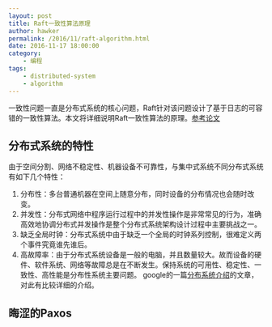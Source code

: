 ```yaml
---
layout: post
title: Raft一致性算法原理
author: hawker
permalink: /2016/11/raft-algorithm.html
date: 2016-11-17 18:00:00
category:
    - 编程
tags:
    - distributed-system
    - algorithm
---
```

一致性问题一直是分布式系统的核心问题，Raft针对该问题设计了基于日志的可容错的一致性算法。本文将详细说明Raft一致性算法的原理。[参考论文](https://pdos.csail.mit.edu/6.824/papers/raft-extended.pdf)

## 分布式系统的特性
由于空间分割、网络不稳定性、机器设备不可靠性，与集中式系统不同分布式系统有如下几个特性：
1. 分布性：多台普通机器在空间上随意分布，同时设备的分布情况也会随时改变。
2. 并发性：分布式网络中程序运行过程中的并发性操作是非常常见的行为，准确高效地协调分布式并发操作是整个分布式系统架构设计过程中主要挑战之一。
3. 缺乏全局时钟：分布式系统中由于缺乏一个全局的时钟系列控制，很难定义两个事件究竟谁先谁后。
4. 高故障率：由于分布式系统设备是一般的电脑，并且数量较大。故而设备的硬件、软件系统、网络等故障总是在不断发生。保持系统的可用性、稳定性、一致性、高性能是分布性系统主要问题。
google的一篇[分布系统介绍](http://www.hpcs.cs.tsukuba.ac.jp/~tatebe/lecture/h23/dsys/dsd-tutorial.html)的文章，对此有比较详细的介绍。

## 晦涩的Paxos
